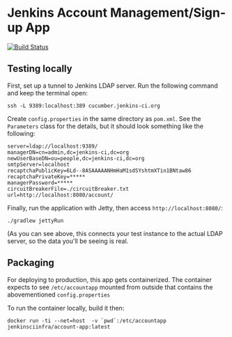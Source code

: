 # Jenkins Account Management/Sign-up App

[![Build Status](http://ci.jenkins-ci.org/view/Infrastructure/job/infra_accountapp/badge/icon)](http://ci.jenkins-ci.org/view/Infrastructure/job/infra_accountapp/)

## Testing locally

First, set up a tunnel to Jenkins LDAP server. Run the following command and
keep the terminal open:

    ssh -L 9389:localhost:389 cucumber.jenkins-ci.org

Create `config.properties` in the same directory as `pom.xml`. See the
`Parameters` class for the details, but it should look something like the
following:

    server=ldap://localhost:9389/
    managerDN=cn=admin,dc=jenkins-ci,dc=org
    newUserBaseDN=ou=people,dc=jenkins-ci,dc=org
    smtpServer=localhost
    recaptchaPublicKey=6Ld--8ASAAAAANHmHaM1sdSYshtmXTin1BNtaw86
    recaptchaPrivateKey=*****
    managerPassword=*****
    circuitBreakerFile=./circuitBreaker.txt
    url=http://localhost:8080/account/

Finally, run the application with Jetty, then access `http://localhost:8080/`:

    ./gradlew jettyRun

(As you can see above, this connects your test instance to the actual LDAP
server, so the data you'll be seeing is real.


## Packaging

For deploying to production, this app gets containerized. The container expects
to see `/etc/accountapp` mounted from outside that contains the abovementioned
`config.properties`


To run the container locally, build it then:

    docker run -ti --net=host  -v `pwd`:/etc/accountapp jenkinsciinfra/account-app:latest
